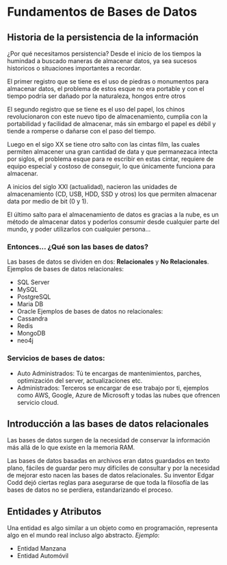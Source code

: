 # Fundamentos de Bases de Datos

## Historia de la persistencia de la información
¿Por qué necesitamos persistencia? 
Desde el inicio de los tiempos la humindad a buscado maneras de almacenar datos, ya sea sucesos historicos o situaciones importantes a recordar.  

El primer registro que se tiene es el uso de piedras o monumentos para almacenar datos, el problema de estos esque no era portable y con el tiempo podría ser dañado por la naturaleza, hongos entre otros  

El segundo registro que se tiene es el uso del papel, los chinos revolucionaron con este nuevo tipo de almacenamiento, cumplia con la portabilidad y facilidad de almacenar, más sin embargo el papel es débil y tiende a romperse o dañarse con el paso del tiempo.  

Luego en el sigo XX se tiene otro salto con las cintas film, las cuales permiten almacener una gran cantidad de data y que permanezaca intecta por siglos, el problema esque para re escribir en estas cintar, requiere de equipo especial y costoso de conseguir, lo que únicamente funciona para almacenar.  

A inicios del siglo XXI (actualidad), nacieron las unidades de almacenamiento (CD, USB, HDD, SSD y otros) los que permiten almacenar data por medio de bit (0 y 1).  

El último salto para el almacenamiento de datos es gracias a la nube, es un método de almacenar datos y poderlos consumir desde cualquier parte del mundo, y poder utilizarlos con cualquier persona...

### Entonces... ¿Qué son las bases de datos?
Las bases de datos se dividen en dos: **Relacionales** y **No Relacionales**.
Ejemplos de bases de datos relacionales:
- SQL Server
- MySQL
- PostgreSQL
- Maria DB
- Oracle
Ejemplos de bases de datos no relacionales:
- Cassandra
- Redis
- MongoDB
- neo4j

### Servicios de bases de datos:
- Auto Administrados: Tú te encargas de mantenimientos, parches, optimización del server, actualizaciones etc.
- Administrados: Terceros se encargar de ese trabajo por ti, ejemplos como AWS, Google, Azure de Microsoft y todas las nubes que ofrencen servicio cloud. 

## Introducción a las bases de datos relacionales

Las bases de datos surgen de la necesidad de conservar la información más allá de lo que existe en la memoria RAM.

Las bases de datos basadas en archivos eran datos guardados en texto plano, fáciles de guardar pero muy difíciles de consultar y por la necesidad de mejorar esto nacen las bases de datos relacionales. Su inventor Edgar Codd dejó ciertas reglas para asegurarse de que toda la filosofía de las bases de datos no se perdiera, estandarizando el proceso.

## Entidades y Atributos
Una entidad es algo similar a un objeto como en programación, representa algo en el mundo real incluso algo abstracto.
*Ejemplo*:
- Entidad Manzana
- Entidad Automóvil


